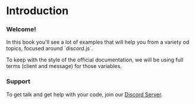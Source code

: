 # Introduction

### Welcome!

In this book you'll see a lot of examples that will help you from a variety od topics, focused around \`discord.js\`.

To keep with the style of the official documentation, we will be using full terms \(client and message\) for those variables.

### Support

To get talk and get help with your code, join our [Discord Server](https://discord.gg/rk7cVyk).

